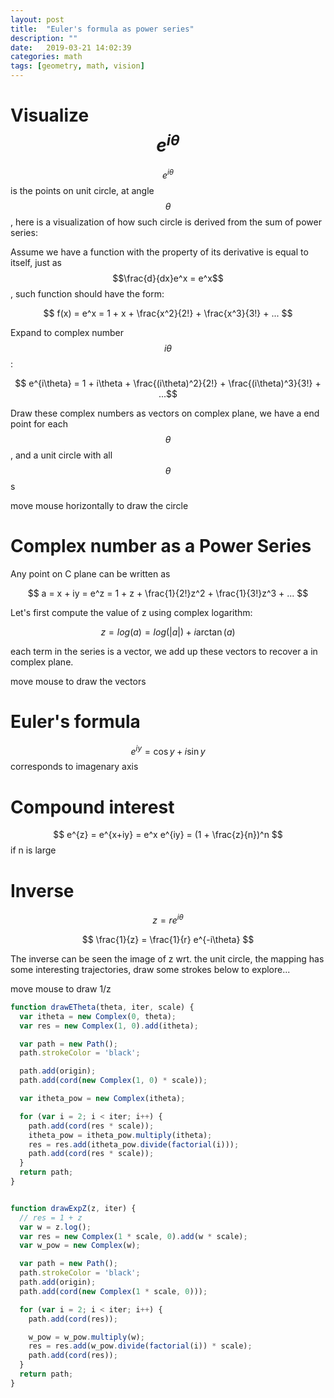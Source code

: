```yaml
---
layout: post
title:  "Euler's formula as power series"
description: ""
date:   2019-03-21 14:02:39
categories: math
tags: [geometry, math, vision]
---
```


<script type="text/javascript" src="../../js/paper-full.min.js"></script>
<script type="text/javascript" src="../../js/complex.js"></script>
<script type="text/paperscript" src="../../js/ei.js" canvas="ei"></script>
<script type="text/paperscript" src="../../js/ez.js" canvas="ez"></script>
<script type="text/paperscript" src="../../js/inverse.js" canvas="inv"></script>

# Visualize $$e^{i\theta}$$

$$e^{i\theta}$$ is the points on unit circle, at angle $$\theta$$, here is a visualization of how such circle is derived from the sum of power series:

Assume we have a function with the property of its derivative is equal to itself, just as $$\frac{d}{dx}e^x = e^x$$, such function should have the form:

$$ f(x) = e^x = 1 + x + \frac{x^2}{2!} + \frac{x^3}{3!} + ... $$

Expand to complex number $$i\theta$$:

$$ e^{i\theta} = 1 + i\theta + \frac{(i\theta)^2}{2!} + \frac{(i\theta)^3}{3!} + ...$$

Draw these complex numbers as vectors on complex plane, we have a end point for each $$\theta$$, and a unit circle with all $$\theta$$s

<canvas id="ei" width="450" height="450"></canvas>
<div class="image-caption">move mouse horizontally to draw the circle</div>

# Complex number as a Power Series

Any point on C plane can be written as

$$
  a = x + iy = e^z = 1 + z + \frac{1}{2!}z^2 + \frac{1}{3!}z^3 + ...
$$

Let's first compute the value of z using complex logarithm:

$$ z = log(a) = log(\vert a \vert) + i\arctan(a) $$

each term in the series is a vector, we add up these vectors to recover a in complex plane.

<canvas id="ez" width="450" height="450"></canvas>
<div class="image-caption">move mouse to draw the vectors</div>

# Euler's formula

$$ e^{iy} = \cos y + i \sin y $$ corresponds to imagenary axis

# Compound interest

$$ e^{z} = e^{x+iy} = e^x e^{iy} = (1 + \frac{z}{n})^n $$ if n is large

# Inverse

$$ z = r e^{i\theta} $$

$$ \frac{1}{z} = \frac{1}{r} e^{-i\theta} $$

The inverse can be seen the image of z wrt. the unit circle, the mapping has some interesting trajectories, draw some strokes below to explore...

<canvas id="inv" width="450" height="450"></canvas>
<div class="image-caption">move mouse to draw 1/z</div>

~~~ javascript
function drawETheta(theta, iter, scale) {
  var itheta = new Complex(0, theta);
  var res = new Complex(1, 0).add(itheta);

  var path = new Path();
  path.strokeColor = 'black';

  path.add(origin);
  path.add(cord(new Complex(1, 0) * scale));

  var itheta_pow = new Complex(itheta);

  for (var i = 2; i < iter; i++) {
    path.add(cord(res * scale));
    itheta_pow = itheta_pow.multiply(itheta);
    res = res.add(itheta_pow.divide(factorial(i)));
    path.add(cord(res * scale));
  }
  return path;
}


function drawExpZ(z, iter) {
  // res = 1 + z
  var w = z.log();
  var res = new Complex(1 * scale, 0).add(w * scale);
  var w_pow = new Complex(w);

  var path = new Path();
  path.strokeColor = 'black';
  path.add(origin);
  path.add(cord(new Complex(1 * scale, 0)));

  for (var i = 2; i < iter; i++) {
    path.add(cord(res));

    w_pow = w_pow.multiply(w);
    res = res.add(w_pow.divide(factorial(i)) * scale);
    path.add(cord(res));
  }
  return path;
}
~~~

<!-- 
<script type="text/javascript" src="../../js/three.js"></script>
<script type="text/javascript" src="../../js/drag-controls.js"></script>
<script type="text/javascript" src="../../js/orbit-controls.js"></script>
<script type="text/javascript" src="../../js/env.js"></script> -->
<!-- <script type="text/javascript" src="../../js/gdp.js" ccd="enabled" hinge="enabled" limits="enabled" orbit="enabled"></script> -->

